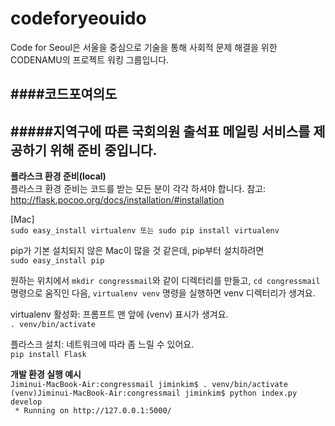 codeforyeouido
==============

Code for Seoul은 서울을 중심으로 기술을 통해 사회적 문제 해결을 위한 CODENAMU의 프로젝트 워킹 그룹입니다.

####코드포여의도
---
#####지역구에 따른 국회의원 출석표 메일링 서비스를 제공하기 위해 준비 중입니다.
---
**플라스크 환경 준비(local)**  
플라스크 환경 준비는 코드를 받는 모든 분이 각각 하셔야 합니다.
참고: http://flask.pocoo.org/docs/installation/#installation

[Mac]  
```sudo easy_install virtualenv 또는 sudo pip install virtualenv```

pip가 기본 설치되지 않은 Mac이 많을 것 같은데, pip부터 설치하려면  
```sudo easy_install pip```

원하는 위치에서 ```mkdir congressmail```와 같이 디렉터리를 만들고, ```cd congressmail``` 명령으로 움직인 다음,
```virtualenv venv``` 명령을 실행하면 venv 디렉터리가 생겨요.

virtualenv 활성화: 프롬프트 맨 앞에 (venv) 표시가 생겨요.  
```. venv/bin/activate```

플라스크 설치: 네트워크에 따라 좀 느릴 수 있어요.  
```pip install Flask```

**개발 환경 실행 예시**  
```Jiminui-MacBook-Air:congressmail jiminkim$ . venv/bin/activate```  
```(venv)Jiminui-MacBook-Air:congressmail jiminkim$ python index.py develop```  
``` * Running on http://127.0.0.1:5000/```
